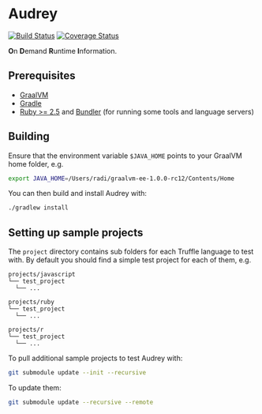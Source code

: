 Audrey
======

[![Build Status](https://travis-ci.com/rathrio/audrey.svg?branch=master)](https://travis-ci.com/rathrio/audrey)
[![Coverage Status](https://coveralls.io/repos/github/rathrio/audrey/badge.svg?branch=master)](https://coveralls.io/github/rathrio/audrey?branch=master)

**O**n **D**emand **R**untime **I**nformation.

Prerequisites
-------------

* [GraalVM](https://www.graalvm.org/downloads/)
* [Gradle](https://gradle.org/install/)
* [Ruby >= 2.5](https://www.ruby-lang.org/en/documentation/installation/) and [Bundler](https://bundler.io) (for running some tools and language servers)

Building
--------

Ensure that the environment variable `$JAVA_HOME` points to your GraalVM home
folder, e.g.

```bash
export JAVA_HOME=/Users/radi/graalvm-ee-1.0.0-rc12/Contents/Home
```

You can then build and install Audrey with:

```bash
./gradlew install
```

Setting up sample projects
--------------------------

The `project` directory contains sub folders for each Truffle language to test
with. By default you should find a simple test project for each of them, e.g.

```
projects/javascript
└── test_project
  └── ...

projects/ruby
└── test_project
  └── ...

projects/r
└── test_project
  └── ...
```

To pull additional sample projects to test Audrey with:

```bash
git submodule update --init --recursive
```

To update them:

```bash
git submodule update --recursive --remote
```
